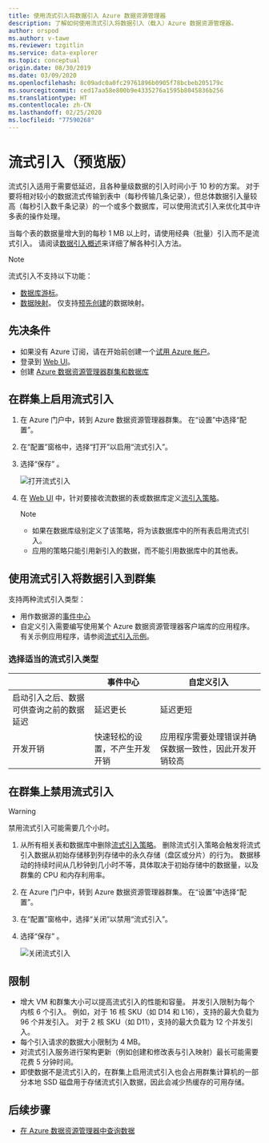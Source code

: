 ```yaml
---
title: 使用流式引入将数据引入 Azure 数据资源管理器
description: 了解如何使用流式引入将数据引入（载入）Azure 数据资源管理器。
author: orspod
ms.author: v-tawe
ms.reviewer: tzgitlin
ms.service: data-explorer
ms.topic: conceptual
origin.date: 08/30/2019
ms.date: 03/09/2020
ms.openlocfilehash: 8c09adc0a0fc29761896b0905f78bcbeb205179c
ms.sourcegitcommit: ced17aa58e800b9e4335276a1595b8045836b256
ms.translationtype: HT
ms.contentlocale: zh-CN
ms.lasthandoff: 02/25/2020
ms.locfileid: "77590268"
---
```

# <a name="streaming-ingestion-preview"></a>流式引入（预览版）

流式引入适用于需要低延迟，且各种量级数据的引入时间小于 10 秒的方案。 对于要将相对较小的数据流式传输到表中（每秒传输几条记录），但总体数据引入量较高（每秒引入数千条记录）的一个或多个数据库，可以使用流式引入来优化其中许多表的操作处理。

当每个表的数据量增大到的每秒 1 MB 以上时，请使用经典（批量）引入而不是流式引入。 请阅读[数据引入概述](/data-explorer/ingest-data-overview)来详细了解各种引入方法。

> [!NOTE]
> 流式引入不支持以下功能：
> * [数据库游标](https://docs.microsoft.com/azure/kusto/management/databasecursor)。
> * [数据映射](https://docs.microsoft.com/azure/kusto/management/mappings)。 仅支持[预先创建](https://docs.microsoft.com/azure/kusto/management/tables#create-ingestion-mapping)的数据映射。 

## <a name="prerequisites"></a>先决条件

* 如果没有 Azure 订阅，请在开始前创建一个[试用 Azure 帐户](https://www.azure.cn/pricing/1rmb-trial/)。
* 登录到 [Web UI](https://dataexplorer.azure.cn/)。
* 创建 [Azure 数据资源管理器群集和数据库](create-cluster-database-portal.md)

## <a name="enable-streaming-ingestion-on-your-cluster"></a>在群集上启用流式引入

1. 在 Azure 门户中，转到 Azure 数据资源管理器群集。 在“设置”中选择“配置”。   
1. 在“配置”窗格中，选择“打开”以启用“流式引入”。   
1. 选择“保存”  。
 
    ![打开流式引入](media/ingest-data-streaming/streaming-ingestion-on.png)
 
1. 在 [Web UI](https://dataexplorer.azure.cn/) 中，针对要接收流数据的表或数据库定义[流引入策略](https://docs.microsoft.com/azure/kusto/concepts/streamingingestionpolicy)。 

    > [!NOTE]
    > * 如果在数据库级别定义了该策略，将为该数据库中的所有表启用流式引入。
    > * 应用的策略只能引用新引入的数据，而不能引用数据库中的其他表。

## <a name="use-streaming-ingestion-to-ingest-data-to-your-cluster"></a>使用流式引入将数据引入到群集

支持两种流式引入类型：

* 用作数据源的[事件中心](/data-explorer/ingest-data-event-hub)
* 自定义引入需要编写使用某个 Azure 数据资源管理器客户端库的应用程序。 有关示例应用程序，请参阅[流式引入示例](https://github.com/Azure/azure-kusto-samples-dotnet/tree/master/client/StreamingIngestionSample)。

### <a name="choose-the-appropriate-streaming-ingestion-type"></a>选择适当的流式引入类型

|   |事件中心  |自定义引入  |
|---------|---------|---------|
|启动引入之后、数据可供查询之前的数据延迟   |    延迟更长     |   延迟更短      |
|开发开销    |   快速轻松的设置，不产生开发开销    |   应用程序需要处理错误并确保数据一致性，因此开发开销较高     |

## <a name="disable-streaming-ingestion-on-your-cluster"></a>在群集上禁用流式引入

> [!WARNING]
> 禁用流式引入可能需要几个小时。

1. 从所有相关表和数据库中删除[流式引入策略](https://docs.microsoft.com/azure/kusto/concepts/streamingingestionpolicy)。 删除流式引入策略会触发将流式引入数据从初始存储移到列存储中的永久存储（盘区或分片）的行为。 数据移动的持续时间从几秒钟到几小时不等，具体取决于初始存储中的数据量，以及群集的 CPU 和内存利用率。
1. 在 Azure 门户中，转到 Azure 数据资源管理器群集。 在“设置”中选择“配置”。   
1. 在“配置”窗格中，选择“关闭”以禁用“流式引入”。   
1. 选择“保存”  。

    ![关闭流式引入](media/ingest-data-streaming/streaming-ingestion-off.png)

## <a name="limitations"></a>限制

* 增大 VM 和群集大小可以提高流式引入的性能和容量。 并发引入限制为每个内核 6 个引入。 例如，对于 16 核 SKU（如 D14 和 L16），支持的最大负载为 96 个并发引入。 对于 2 核 SKU（如 D11），支持的最大负载为 12 个并发引入。
* 每个引入请求的数据大小限制为 4 MB。
* 对流式引入服务进行架构更新（例如创建和修改表与引入映射）最长可能需要花费 5 分钟时间。
* 即使数据不是流式引入的，在群集上启用流式引入也会占用群集计算机的一部分本地 SSD 磁盘用于存储流式引入数据，因此会减少热缓存的可用存储。

## <a name="next-steps"></a>后续步骤

* [在 Azure 数据资源管理器中查询数据](web-query-data.md)

